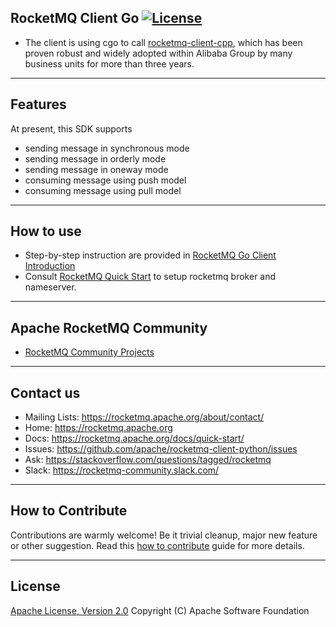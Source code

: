## RocketMQ Client Go [![License](https://img.shields.io/badge/license-Apache%202-4EB1BA.svg)](https://www.apache.org/licenses/LICENSE-2.0.html)

* The client is using cgo to call [rocketmq-client-cpp](https://github.com/apache/rocketmq-client-cpp), which has been proven robust and widely adopted within Alibaba Group by many business units for more than three years.


----------
## Features
At present, this SDK supports
* sending message in synchronous mode
* sending message in orderly mode
* sending message in oneway mode
* consuming message using push model
* consuming message using pull model

----------
## How to use
* Step-by-step instruction are provided in [RocketMQ Go Client Introduction](./doc/Introduction.md)
* Consult [RocketMQ Quick Start](https://rocketmq.apache.org/docs/quick-start/) to setup rocketmq broker and nameserver.

----------
## Apache RocketMQ Community
* [RocketMQ Community Projects](https://github.com/apache/rocketmq-externals)

----------
## Contact us
* Mailing Lists: <https://rocketmq.apache.org/about/contact/>
* Home: <https://rocketmq.apache.org>
* Docs: <https://rocketmq.apache.org/docs/quick-start/>
* Issues: <https://github.com/apache/rocketmq-client-python/issues>
* Ask: <https://stackoverflow.com/questions/tagged/rocketmq>
* Slack: <https://rocketmq-community.slack.com/>
 
---------- 
## How to Contribute
  Contributions are warmly welcome! Be it trivial cleanup, major new feature or other suggestion. Read this [how to contribute](http://rocketmq.apache.org/docs/how-to-contribute/) guide for more details. 
   
   
----------
## License
  [Apache License, Version 2.0](http://www.apache.org/licenses/LICENSE-2.0.html) Copyright (C) Apache Software Foundation
